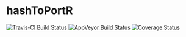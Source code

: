# hashToPortR

[![Travis-CI Build Status](https://travis-ci.org/chiefBiiko/hashToPortR.svg?branch=master)](https://travis-ci.org/chiefBiiko/hashToPortR) [![AppVeyor Build Status](https://ci.appveyor.com/api/projects/status/github/chiefBiiko/hashToPortR?branch=master&svg=true)](https://ci.appveyor.com/project/chiefBiiko/hashToPortR) [![Coverage Status](https://img.shields.io/codecov/c/github/chiefBiiko/hashToPortR/master.svg)](https://codecov.io/github/chiefBiiko/hashToPortR?branch=master)
